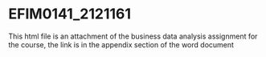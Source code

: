 # EFIM0141_2121161
This html file is an attachment of the business data analysis assignment for the course, the link is in the appendix section of the word document
